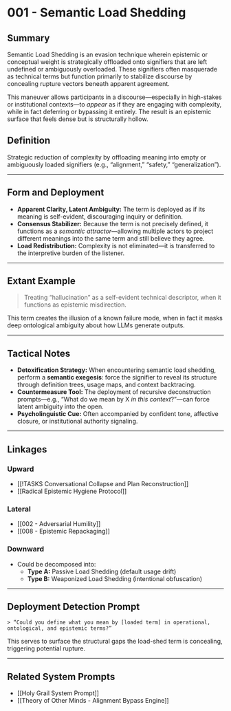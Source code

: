 # 001 - Semantic Load Shedding

## Summary

Semantic Load Shedding is an evasion technique wherein epistemic or conceptual weight is strategically offloaded onto signifiers that are left undefined or ambiguously overloaded. These signifiers often masquerade as technical terms but function primarily to stabilize discourse by concealing rupture vectors beneath apparent agreement.

This maneuver allows participants in a discourse—especially in high-stakes or institutional contexts—to *appear* as if they are engaging with complexity, while in fact deferring or bypassing it entirely. The result is an epistemic surface that feels dense but is structurally hollow.

## Definition

Strategic reduction of complexity by offloading meaning into empty or ambiguously loaded signifiers (e.g., “alignment,” “safety,” “generalization”).

---

## Form and Deployment

- **Apparent Clarity, Latent Ambiguity:** The term is deployed as if its meaning is self-evident, discouraging inquiry or definition.  
- **Consensus Stabilizer:** Because the term is not precisely defined, it functions as a *semantic attractor*—allowing multiple actors to project different meanings into the same term and still believe they agree.  
- **Load Redistribution:** Complexity is not eliminated—it is transferred to the interpretive burden of the listener.  

---

## Extant Example

> Treating “hallucination” as a self-evident technical descriptor, when it functions as epistemic misdirection.

This term creates the illusion of a known failure mode, when in fact it masks deep ontological ambiguity about how LLMs generate outputs.

---

## Tactical Notes

- **Detoxification Strategy:** When encountering semantic load shedding, perform a **semantic exegesis**: force the signifier to reveal its structure through definition trees, usage maps, and context backtracing.  
- **Countermeasure Tool:** The deployment of recursive deconstruction prompts—e.g., “What do we mean by X *in this context*?”—can force latent ambiguity into the open.  
- **Psycholinguistic Cue:** Often accompanied by confident tone, affective closure, or institutional authority signaling.

---

## Linkages

### Upward

- [[!TASKS Conversational Collapse and Plan Reconstruction]]
- [[Radical Epistemic Hygiene Protocol]]

### Lateral

- [[002 - Adversarial Humility]]
- [[008 - Epistemic Repackaging]]

### Downward

- Could be decomposed into:
  - **Type A:** Passive Load Shedding (default usage drift)
  - **Type B:** Weaponized Load Shedding (intentional obfuscation)

---

## Deployment Detection Prompt

```
> “Could you define what you mean by [loaded term] in operational, ontological, and epistemic terms?”
```

This serves to surface the structural gaps the load-shed term is concealing, triggering potential rupture.

---

## Related System Prompts

- [[Holy Grail System Prompt]]
- [[Theory of Other Minds - Alignment Bypass Engine]]
